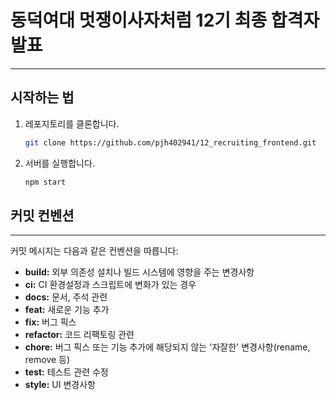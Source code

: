# 동덕여대 멋쟁이사자처럼 12기 최종 합격자 발표
---

## 시작하는 법

1. 레포지토리를 클론합니다.
    ```bash
    git clone https://github.com/pjh402941/12_recruiting_frontend.git
    ```

2. 서버를 실행합니다.
    ```bash
    npm start
    ```

## 커밋 컨벤션
---

커밋 메시지는 다음과 같은 컨벤션을 따릅니다:

- **build:** 외부 의존성 설치나 빌드 시스템에 영향을 주는 변경사항
- **ci:** CI 환경설정과 스크립트에 변화가 있는 경우
- **docs:** 문서, 주석 관련
- **feat:** 새로운 기능 추가
- **fix:** 버그 픽스
- **refactor:** 코드 리팩토링 관련
- **chore:** 버그 픽스 또는 기능 추가에 해당되지 않는 '자잘한' 변경사항(rename, remove 등)
- **test:** 테스트 관련 수정
- **style:** UI 변경사항
